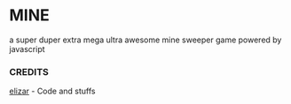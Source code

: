 # MINE
a super duper extra mega ultra awesome mine sweeper game powered by
javascript

### CREDITS
[elizar](http://elizarpepino.com) - Code and stuffs


